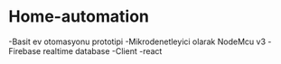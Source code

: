 # Home-automation

-Basit ev otomasyonu prototipi
-Mikrodenetleyici olarak NodeMcu v3
-Firebase realtime database
-Client -react
